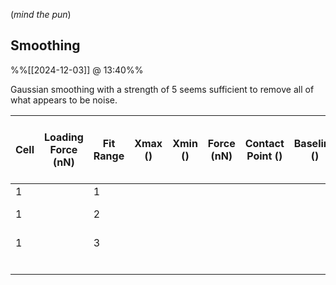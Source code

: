 
(*mind the pun*)

## Smoothing
%%[[2024-12-03]] @ 13:40%%

Gaussian smoothing with a strength of 5 seems sufficient to remove all of what appears to be noise.

| Cell | Loading Force (nN) | Fit Range | Xmax () | Xmin () | Force (nN) | Contact Point () | Baseline () | Indentation depth () [After height correction] | Elastic Modulus () | Comments | velocity   |
| ---- | ------------------ | --------- | ------- | ------- | ---------- | ---------------- | ----------- | ---------------------------------------------- | ------------------ | -------- | ---------- |
| 1    |                    | 1         |         |         |            |                  |             |                                                |                    |          | spring     |
| 1    |                    | 2         |         |         |            |                  |             |                                                |                    |          | Tip shape  |
| 1    |                    | 3         |         |         |            |                  |             |                                                |                    |          | Tip radius |
|      |                    |           |         |         |            |                  |             |                                                |                    |          | Poisson    |
